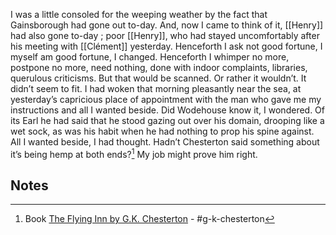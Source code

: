 I was a little consoled for the weeping weather by the fact that Gainsborough had gone out to-day. And, now I came to think of it, [[Henry]] had also gone to-day ; poor [[Henry]], who had stayed uncomfortably after his meeting with [[Clément]] yesterday. Henceforth I ask not good fortune, I myself am good fortune, I changed. Henceforth I whimper no more, postpone no more, need nothing, done with indoor complaints, libraries, querulous criticisms. But that would be scanned. Or rather it wouldn’t. It didn’t seem to fit. I had woken that morning pleasantly near the sea, at yesterday’s capricious place of appointment with the man who gave me my instructions and all I wanted beside. Did Wodehouse know it, I wondered. Of its Earl he had said that he stood gazing out over his domain, drooping like a wet sock, as was his habit when he had nothing to prop his spine against. All I wanted beside, I had thought. Hadn’t Chesterton said something about it’s being hemp at both ends?[^2] My job might prove him right.
## Notes
[^2]: Book [The Flying Inn by G.K. Chesterton](https://en.wikisource.org/wiki/The_Flying_Inn/Chapter_XXII) - #g-k-chesterton 